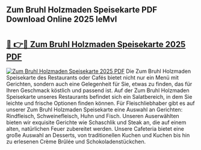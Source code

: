 ## Zum Bruhl Holzmaden Speisekarte PDF Download Online 2025 leMvI

# <h2><a href="http://gcbctqc.nevu.top/?p=Zum+Bruhl+Holzmaden+Speisekarte">🔗 👉🔴 Zum Bruhl Holzmaden Speisekarte 2025 PDF</a></h2>

[![Zum Bruhl Holzmaden Speisekarte 2025 PDF](https://i.imgur.com/dBaPXMq.png)](http://gcbctqc.nevu.top/?p=Zum+Bruhl+Holzmaden+Speisekarte)
Die Zum Bruhl Holzmaden Speisekarte des Restaurants oder Cafés bietet nicht nur ein Menü mit Gerichten, sondern auch eine Gelegenheit für Sie, etwas zu finden, das für Ihren Geschmack köstlich und passend ist. Auf der Zum Bruhl Holzmaden Speisekarte unseres Restaurants befindet sich ein Salatbereich, in dem Sie leichte und frische Optionen finden können. Für Fleischliebhaber gibt es auf unserer Zum Bruhl Holzmaden Speisekarte eine Auswahl an Gerichten: Rindfleisch, Schweinefleisch, Huhn und Fisch. Unseren Auserwählten bieten wir exquisite Gerichte wie Schaschlik und Steak an, die auf einem alten, natürlichen Feuer zubereitet werden. Unsere Cafeteria bietet eine große Auswahl an Desserts, von traditionellen Kuchen und Kuchen bis hin zu erlesenen Crème Brûlée und Schokoladenstückchen.
